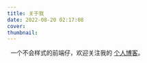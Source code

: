 ```yaml
---
title: 关于我
date: 2022-08-20 02:17:08
cover:
thumbnail:
---
```


&nbsp;
一个不会样式的前端仔，欢迎关注我的 [个人博客](https://vkit.fun/)。
<br>
<br>
<br>